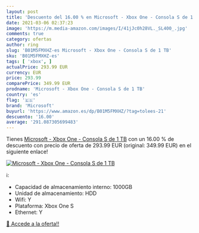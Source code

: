 ```yaml
---
layout: post
title: 'Descuento del 16.00 % en Microsoft - Xbox One - Consola S de 1 TB'
date: 2021-03-06 02:37:23
image: 'https://m.media-amazon.com/images/I/41jJc0h28VL._SL400_.jpg'
comments: true
category: ofertas
author: ring
slug: 'B01M5FMXHZ-es Microsoft - Xbox One - Consola S de 1 TB'
sku: 'B01M5FMXHZ-es'
tags: [ 'xbox', ]
actualPrice: 293.99 EUR
currency: EUR
price: 293.99
comparePrice: 349.99 EUR
prodname: 'Microsoft - Xbox One - Consola S de 1 TB'
country: 'es'
flag: '🇪🇸'
brand: 'Microsoft'
buyurl: 'https://www.amazon.es/dp/B01M5FMXHZ/?tag=tolees-21'
descuento: '16.00'
average: '291.087305699483'
---
```


Tienes [Microsoft - Xbox One - Consola S de 1 TB](https://www.amazon.es/dp/B01M5FMXHZ/?tag=tolees-21) con un 16.00 % de descuento con precio de oferta de 293.99 EUR (original: 349.99 EUR) en el siguiente enlace!

[![Microsoft - Xbox One - Consola S de 1 TB](https://m.media-amazon.com/images/I/41jJc0h28VL._SL400_.jpg)](https://www.amazon.es/dp/B01M5FMXHZ/?tag=tolees-21)

ℹ️:

- Capacidad de almacenamiento interno: 1000GB
- Unidad de almacenamiento: HDD
- Wifi: Y
- Plataforma: Xbox One S
- Ethernet: Y

[🛒 Accede a la oferta!!](https://www.amazon.es/dp/B01M5FMXHZ/?tag=tolees-21)
